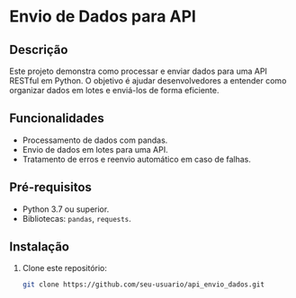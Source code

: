 # Envio de Dados para API

## Descrição
Este projeto demonstra como processar e enviar dados para uma API RESTful em Python. O objetivo é ajudar desenvolvedores a entender como organizar dados em lotes e enviá-los de forma eficiente.

## Funcionalidades
- Processamento de dados com pandas.
- Envio de dados em lotes para uma API.
- Tratamento de erros e reenvio automático em caso de falhas.

## Pré-requisitos
- Python 3.7 ou superior.
- Bibliotecas: `pandas`, `requests`.

## Instalação
1. Clone este repositório:
   ```bash
   git clone https://github.com/seu-usuario/api_envio_dados.git
